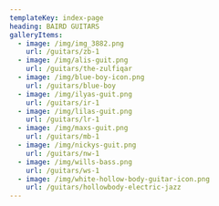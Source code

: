 ```yaml
---
templateKey: index-page
heading: BAIRD GUITARS
galleryItems:
  - image: /img/img_3882.png
    url: /guitars/zb-1
  - image: /img/alis-guit.png
    url: /guitars/the-zulfiqar
  - image: /img/blue-boy-icon.png
    url: /guitars/blue-boy
  - image: /img/ilyas-guit.png
    url: /guitars/ir-1
  - image: /img/lilas-guit.png
    url: /guitars/lr-1
  - image: /img/maxs-guit.png
    url: /guitars/mb-1
  - image: /img/nickys-guit.png
    url: /guitars/nw-1
  - image: /img/wills-bass.png
    url: /guitars/ws-1
  - image: /img/white-hollow-body-guitar-icon.png
    url: /guitars/hollowbody-electric-jazz
---
```


